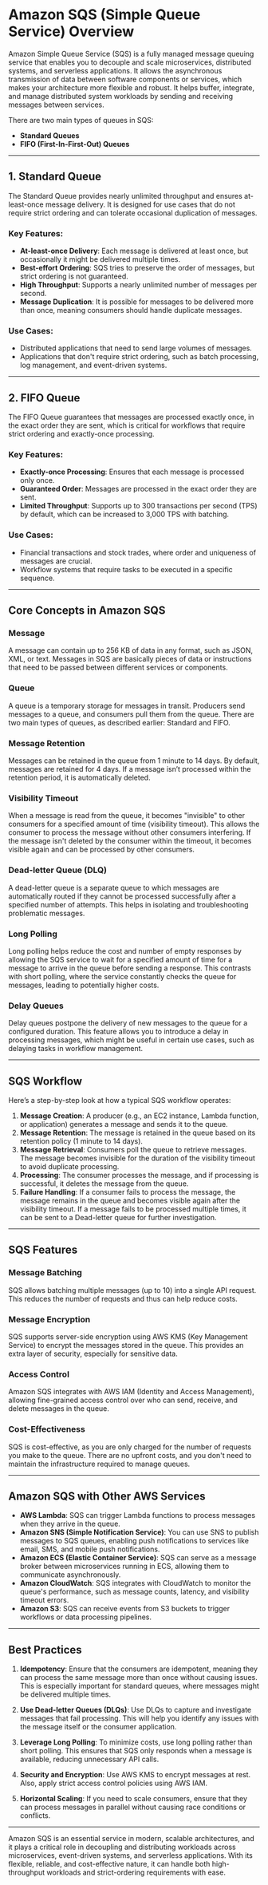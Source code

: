 # Amazon SQS (Simple Queue Service) Overview

Amazon Simple Queue Service (SQS) is a fully managed message queuing service that enables you to decouple and scale microservices, distributed systems, and serverless applications. It allows the asynchronous transmission of data between software components or services, which makes your architecture more flexible and robust. It helps buffer, integrate, and manage distributed system workloads by sending and receiving messages between services.

There are two main types of queues in SQS:

- **Standard Queues**
- **FIFO (First-In-First-Out) Queues**

---

## 1. Standard Queue

The Standard Queue provides nearly unlimited throughput and ensures at-least-once message delivery. It is designed for use cases that do not require strict ordering and can tolerate occasional duplication of messages.

### Key Features:

- **At-least-once Delivery**: Each message is delivered at least once, but occasionally it might be delivered multiple times.
- **Best-effort Ordering**: SQS tries to preserve the order of messages, but strict ordering is not guaranteed.
- **High Throughput**: Supports a nearly unlimited number of messages per second.
- **Message Duplication**: It is possible for messages to be delivered more than once, meaning consumers should handle duplicate messages.

### Use Cases:

- Distributed applications that need to send large volumes of messages.
- Applications that don't require strict ordering, such as batch processing, log management, and event-driven systems.

---

## 2. FIFO Queue

The FIFO Queue guarantees that messages are processed exactly once, in the exact order they are sent, which is critical for workflows that require strict ordering and exactly-once processing.

### Key Features:

- **Exactly-once Processing**: Ensures that each message is processed only once.
- **Guaranteed Order**: Messages are processed in the exact order they are sent.
- **Limited Throughput**: Supports up to 300 transactions per second (TPS) by default, which can be increased to 3,000 TPS with batching.

### Use Cases:

- Financial transactions and stock trades, where order and uniqueness of messages are crucial.
- Workflow systems that require tasks to be executed in a specific sequence.

---

## Core Concepts in Amazon SQS

### Message

A message can contain up to 256 KB of data in any format, such as JSON, XML, or text. Messages in SQS are basically pieces of data or instructions that need to be passed between different services or components.

### Queue

A queue is a temporary storage for messages in transit. Producers send messages to a queue, and consumers pull them from the queue. There are two main types of queues, as described earlier: Standard and FIFO.

### Message Retention

Messages can be retained in the queue from 1 minute to 14 days. By default, messages are retained for 4 days. If a message isn’t processed within the retention period, it is automatically deleted.

### Visibility Timeout

When a message is read from the queue, it becomes "invisible" to other consumers for a specified amount of time (visibility timeout). This allows the consumer to process the message without other consumers interfering. If the message isn't deleted by the consumer within the timeout, it becomes visible again and can be processed by other consumers.

### Dead-letter Queue (DLQ)

A dead-letter queue is a separate queue to which messages are automatically routed if they cannot be processed successfully after a specified number of attempts. This helps in isolating and troubleshooting problematic messages.

### Long Polling

Long polling helps reduce the cost and number of empty responses by allowing the SQS service to wait for a specified amount of time for a message to arrive in the queue before sending a response. This contrasts with short polling, where the service constantly checks the queue for messages, leading to potentially higher costs.

### Delay Queues

Delay queues postpone the delivery of new messages to the queue for a configured duration. This feature allows you to introduce a delay in processing messages, which might be useful in certain use cases, such as delaying tasks in workflow management.

---

## SQS Workflow

Here’s a step-by-step look at how a typical SQS workflow operates:

1. **Message Creation**: A producer (e.g., an EC2 instance, Lambda function, or application) generates a message and sends it to the queue.
2. **Message Retention**: The message is retained in the queue based on its retention policy (1 minute to 14 days).
3. **Message Retrieval**: Consumers poll the queue to retrieve messages. The message becomes invisible for the duration of the visibility timeout to avoid duplicate processing.
4. **Processing**: The consumer processes the message, and if processing is successful, it deletes the message from the queue.
5. **Failure Handling**: If a consumer fails to process the message, the message remains in the queue and becomes visible again after the visibility timeout. If a message fails to be processed multiple times, it can be sent to a Dead-letter queue for further investigation.

---

## SQS Features

### Message Batching

SQS allows batching multiple messages (up to 10) into a single API request. This reduces the number of requests and thus can help reduce costs.

### Message Encryption

SQS supports server-side encryption using AWS KMS (Key Management Service) to encrypt the messages stored in the queue. This provides an extra layer of security, especially for sensitive data.

### Access Control

Amazon SQS integrates with AWS IAM (Identity and Access Management), allowing fine-grained access control over who can send, receive, and delete messages in the queue.

### Cost-Effectiveness

SQS is cost-effective, as you are only charged for the number of requests you make to the queue. There are no upfront costs, and you don't need to maintain the infrastructure required to manage queues.

---

## Amazon SQS with Other AWS Services

- **AWS Lambda**: SQS can trigger Lambda functions to process messages when they arrive in the queue.
- **Amazon SNS (Simple Notification Service)**: You can use SNS to publish messages to SQS queues, enabling push notifications to services like email, SMS, and mobile push notifications.
- **Amazon ECS (Elastic Container Service)**: SQS can serve as a message broker between microservices running in ECS, allowing them to communicate asynchronously.
- **Amazon CloudWatch**: SQS integrates with CloudWatch to monitor the queue's performance, such as message counts, latency, and visibility timeout errors.
- **Amazon S3**: SQS can receive events from S3 buckets to trigger workflows or data processing pipelines.

---

## Best Practices

1. **Idempotency**: Ensure that the consumers are idempotent, meaning they can process the same message more than once without causing issues. This is especially important for standard queues, where messages might be delivered multiple times.

2. **Use Dead-letter Queues (DLQs)**: Use DLQs to capture and investigate messages that fail processing. This will help you identify any issues with the message itself or the consumer application.

3. **Leverage Long Polling**: To minimize costs, use long polling rather than short polling. This ensures that SQS only responds when a message is available, reducing unnecessary API calls.

4. **Security and Encryption**: Use AWS KMS to encrypt messages at rest. Also, apply strict access control policies using AWS IAM.

5. **Horizontal Scaling**: If you need to scale consumers, ensure that they can process messages in parallel without causing race conditions or conflicts.

---

Amazon SQS is an essential service in modern, scalable architectures, and it plays a critical role in decoupling and distributing workloads across microservices, event-driven systems, and serverless applications. With its flexible, reliable, and cost-effective nature, it can handle both high-throughput workloads and strict-ordering requirements with ease.
